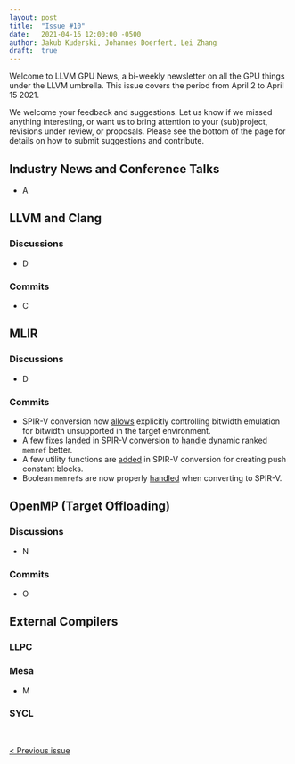 ```yaml
---
layout: post
title:  "Issue #10"
date:   2021-04-16 12:00:00 -0500
author: Jakub Kuderski, Johannes Doerfert, Lei Zhang
draft:  true
---
```


Welcome to LLVM GPU News, a bi-weekly newsletter on all the GPU things under the LLVM umbrella.
This issue covers the period from April 2 to April 15 2021.

We welcome your feedback and suggestions. Let us know if we missed anything interesting, or want us to bring attention to your (sub)project, revisions under review, or proposals. Please see the bottom of the page for details on how to submit suggestions and contribute.


## Industry News and Conference Talks

*  A

##  LLVM and Clang

### Discussions

*  D

### Commits

*  C

## MLIR

### Discussions

*  D

### Commits

*  SPIR-V conversion now [allows](https://reviews.llvm.org/D100059) explicitly controlling bitwidth emulation for bitwidth unsupported in the target environment.
*  A few fixes [landed](https://reviews.llvm.org/D100335) in SPIR-V conversion to [handle](https://reviews.llvm.org/D100337) dynamic ranked `memref` better.
*  A few utility functions are [added]( https://reviews.llvm.org/D99725) in SPIR-V conversion for creating push constant blocks.
*  Boolean `memref`s are now properly [handled](https://reviews.llvm.org/D99724) when converting to SPIR-V.



## OpenMP (Target Offloading)

### Discussions

*  N

### Commits

*  O

## External Compilers

### LLPC

### Mesa

*  M

### SYCL

<br/>
<p style="text-align:left;">
    <a href="{% post_url 2021-04-02-issue-9 %}"> < Previous issue</a>
    <span style="float:right;">
        <!--<a href="{% post_url 2021-04-16-issue-10 %}"> Next issue > </a>-->
    </span>
</p>
